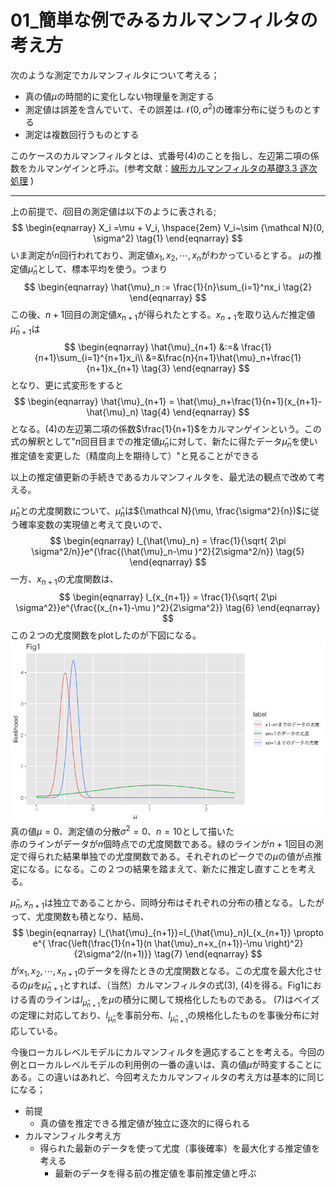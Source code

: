 <script>
MathJax = { 
    tex: {
    inlineMath: [            
    ['$', '$'],
    ['\\(', '\\)']
    ] }
};
</script>
<script id="MathJax-script" async src="https://cdn.jsdelivr.net/npm/mathjax@3/es5/tex-mml-chtml.js"></script>


# 01_簡単な例でみるカルマンフィルタの考え方

次のような測定でカルマンフィルタについて考える；  

- 真の値$\mu$の時間的に変化しない物理量を測定する
- 測定値は誤差を含んでいて、その誤差は${\mathcal N}(0, \sigma^2)$の確率分布に従うものとする
- 測定は複数回行うものとする

このケースのカルマンフィルタとは、式番号(4)のことを指し、左辺第二項の係数をカルマンゲインと呼ぶ。(参考文献：[線形カルマンフィルタの基礎3.3 逐次処理]  )

[線形カルマンフィルタの基礎3.3 逐次処理]:https://www.jstage.jst.go.jp/article/sicejl/56/9/56_632/_pdf


---

上の前提で、$i$回目の測定値は以下のように表される;
$$
\begin{eqnarray}
X_i =\mu + V_i,  \hspace{2em}   V_i~\sim {\mathcal N}(0, \sigma^2)  \tag{1}
\end{eqnarray}
$$
いま測定が$n$回行われており、測定値$x_1, x_2,\cdots, x_n$がわかっているとする。 $\mu$の推定値$\hat{\mu}_n$として、標本平均を使う。つまり
$$
\begin{eqnarray}
\hat{\mu}_n := \frac{1}{n}\sum_{i=1}^nx_i  \tag{2}
\end{eqnarray}
$$
この後、$n+1$回目の測定値$x_{n+1}$が得られたとする。$x_{n+1}$を取り込んだ推定値$\hat{\mu}_{n+1}$は
$$
\begin{eqnarray}
\hat{\mu}_{n+1} &:=& \frac{1}{n+1}\sum_{i=1}^{n+1}x_i\\
                 &=&\frac{n}{n+1}\hat{\mu}_n+\frac{1}{n+1}x_{n+1}  \tag{3}
\end{eqnarray}
$$
となり、更に式変形をすると
$$
\begin{eqnarray}
\hat{\mu}_{n+1} = \hat{\mu}_n+\frac{1}{n+1}(x_{n+1}-\hat{\mu}_n) \tag{4}
\end{eqnarray}
$$
となる。(4)の左辺第二項の係数$\frac{1}{n+1}$をカルマンゲインという。この式の解釈として"$n$回目目までの推定値$\hat{\mu}_n$に対して、新たに得たデータ$\hat{\mu}_n$を使い推定値を変更した（精度向上を期待して）"と見ることができる

以上の推定値更新の手続きであるカルマンフィルタを、最尤法の観点で改めて考える。

$\hat{\mu}_{n}$との尤度関数について、$\hat{\mu}_{n}$は${\mathcal N}(\mu, \frac{\sigma^2}{n})$に従う確率変数の実現値と考えて良いので、
$$
\begin{eqnarray}
l_{\hat{\mu}_n} = \frac{1}{\sqrt{ 2\pi \sigma^2/n}}e^{\frac{(\hat{\mu}_n-\mu )^2}{2\sigma^2/n}} \tag{5}
\end{eqnarray}
$$
一方、$x_{n+1}$の尤度関数は、
$$
\begin{eqnarray}
l_{x_{n+1}} = \frac{1}{\sqrt{ 2\pi \sigma^2}}e^{\frac{(x_{n+1}-\mu )^2}{2\sigma^2}} \tag{6}
\end{eqnarray}
$$
この２つの尤度関数をplotしたのが下図になる。
![a](01_Kalman_filter_fig1.png)
真の値$\mu=0$、測定値の分散$\sigma^2=0$、$n=10$として描いた  
赤のラインがデータが$n$個時点での尤度関数である。緑のラインが$n+1$回目の測定で得られた結果単独での尤度関数である。それぞれのピークでの$\mu$の値が点推定になる。になる。この２つの結果を踏まえて、新たに推定し直すことを考える。

$\hat{\mu}_{n},x_{n+1}$は独立であることから、同時分布はそれぞれの分布の積となる。したがって、尤度関数も積となり、結局、
$$
\begin{eqnarray}
l_{\hat{\mu}_{n+1}}=l_{\hat{\mu}_n}l_{x_{n+1}} \propto e^{ \frac{\left(\frac{1}{n+1}(n \hat{\mu}_n+x_{n+1})-\mu \right)^2}{2\sigma^2/(n+1)}}
\tag{7}
\end{eqnarray}
$$
が$x_1, x_2,\cdots, x_{n+1}$のデータを得たときの尤度関数となる。この尤度を最大化させるの$\mu$を$\hat{\mu}_{n+1}$とすれば、（当然）カルマンフィルタの式(3), (4)を得る。Fig1における青のラインは$l_{\hat{\mu}_{n+1}}$を$\mu$の積分に関して規格化したものである。
(7)はベイズの定理に対応しており、$l_{\hat{\mu}_{n}}$を事前分布、$l_{\hat{\mu}_{n+1}}$の規格化したものを事後分布に対応している。

今後ローカルレベルモデルにカルマンフィルタを適応することを考える。今回の例とローカルレベルモデルの利用例の一番の違いは、真の値$\mu$が時変することにある。この違いはあれど、今回考えたカルマンフィルタの考え方は基本的に同じになる；

- 前提
    - 真の値を推定できる推定値が独立に逐次的に得られる
- カルマンフィルタ考え方
    - 得られた最新のデータを使って尤度（事後確率）を最大化する推定値を考える
        - 最新のデータを得る前の推定値を事前推定値と呼ぶ


